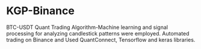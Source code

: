 # KGP-Binance
BTC-USDT Quant Trading Algorithm-Machine learning and signal processing for analyzing candlestick patterns were employed. Automated trading on Binance and Used QuantConnect, Tensorflow and keras libraries.
